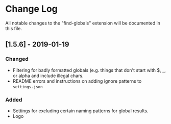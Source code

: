 # Change Log
All notable changes to the "find-globals" extension will be documented in this file.

## [1.5.6] - 2019-01-19
###  Changed
- Filtering for badly formatted globals (e.g. things that don't start with $, _, or alpha and include illegal chars.
- README errors and instructions on adding ignore patterns to `settings.json`
### Added
- Settings for excluding certain naming patterns for global results.
- Logo